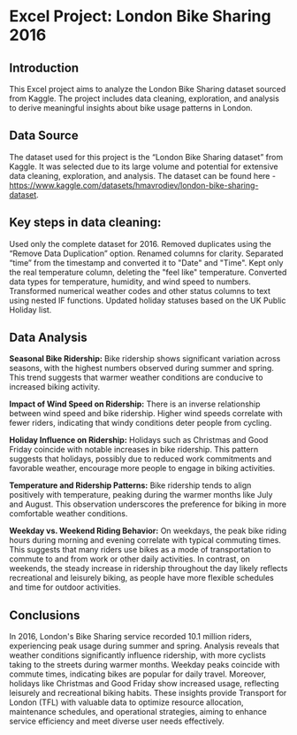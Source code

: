 # Excel Project: London Bike Sharing 2016

## **Introduction**

This Excel project aims to analyze the London Bike Sharing dataset sourced from Kaggle. The project includes data cleaning, exploration, and analysis to derive meaningful insights about bike usage patterns in London.

## **Data Source**

The dataset used for this project is the “London Bike Sharing dataset” from Kaggle. It was selected due to its large volume and potential for extensive data cleaning, exploration, and analysis. The dataset can be found here - https://www.kaggle.com/datasets/hmavrodiev/london-bike-sharing-dataset.

## **Key steps in data cleaning:**

Used only the complete dataset for 2016.
Removed duplicates using the “Remove Data Duplication” option.
Renamed columns for clarity.
Separated “time” from the timestamp and converted it to "Date" and "Time".
Kept only the real temperature column, deleting the "feel like" temperature.
Converted data types for temperature, humidity, and wind speed to numbers.
Transformed numerical weather codes and other status columns to text using nested IF functions.
Updated holiday statuses based on the UK Public Holiday list.


## **Data Analysis**

**Seasonal Bike Ridership:** Bike ridership shows significant variation across seasons, with the highest numbers observed during summer and spring. This trend suggests that warmer weather conditions are conducive to increased biking activity.

**Impact of Wind Speed on Ridership:** There is an inverse relationship between wind speed and bike ridership. Higher wind speeds correlate with fewer riders, indicating that windy conditions deter people from cycling.

**Holiday Influence on Ridership:** Holidays such as Christmas and Good Friday coincide with notable increases in bike ridership. This pattern suggests that holidays, possibly due to reduced work commitments and favorable weather, encourage more people to engage in biking activities.

**Temperature and Ridership Patterns:** Bike ridership tends to align positively with temperature, peaking during the warmer months like July and August. This observation underscores the preference for biking in more comfortable weather conditions.

**Weekday vs. Weekend Riding Behavior:** On weekdays, the peak bike riding hours during morning and evening correlate with typical commuting times. This suggests that many riders use bikes as a mode of transportation to commute to and from work or other daily activities. In contrast, on weekends, the steady increase in ridership throughout the day likely reflects recreational and leisurely biking, as people have more flexible schedules and time for outdoor activities. 



## **Conclusions**

In 2016, London's Bike Sharing service recorded 10.1 million riders, experiencing peak usage during summer and spring. Analysis reveals that weather conditions significantly influence ridership, with more cyclists taking to the streets during warmer months. Weekday peaks coincide with commute times, indicating bikes are popular for daily travel. Moreover, holidays like Christmas and Good Friday show increased usage, reflecting leisurely and recreational biking habits. These insights provide Transport for London (TFL) with valuable data to optimize resource allocation, maintenance schedules, and operational strategies, aiming to enhance service efficiency and meet diverse user needs effectively.
